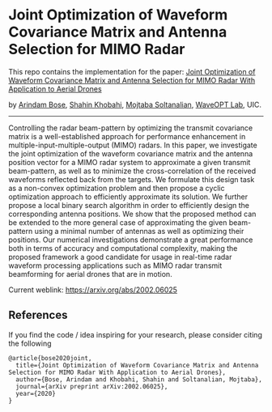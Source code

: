 # Joint Optimization of Waveform Covariance Matrix and Antenna Selection for MIMO Radar

This repo contains the implementation for the paper: [Joint Optimization of Waveform Covariance Matrix and Antenna Selection for MIMO Radar With Application to Aerial Drones](https://arxiv.org/abs/2002.06025)

by [Arindam Bose](https://arindambose.com/), [Shahin Khobahi](https://khobahi.net), [Mojtaba Soltanalian](https://msol.people.uic.edu/), [WaveOPT Lab](https://waveopt-lab.uic.edu/), UIC.

-------------------------------------------------------------------------------------
Controlling the radar beam-pattern by optimizing the transmit covariance matrix is a well-established approach for performance enhancement in multiple-input-multiple-output (MIMO) radars. In this paper, we investigate the joint optimization of the waveform covariance matrix and the antenna position vector for a MIMO radar system to approximate a given transmit beam-pattern, as well as to minimize the cross-correlation of the received waveforms reflected back from the targets. We formulate this design task as a non-convex optimization problem and then propose a cyclic optimization approach to efficiently approximate its solution. We further propose a local binary search algorithm in order to efficiently design the corresponding antenna positions. We show that the proposed method can be extended to the more general case of approximating the given beam-pattern using a minimal number of antennas as well as optimizing their positions. Our numerical investigations demonstrate a great performance both in terms of accuracy and computational complexity, making the proposed framework a good candidate for usage in real-time radar waveform processing applications such as MIMO radar transmit beamforming for aerial drones that are in motion.

Current weblink: https://arxiv.org/abs/2002.06025
    
## References

If you find the code / idea inspiring for your research, please consider citing the following

```
@article{bose2020joint,
  title={Joint Optimization of Waveform Covariance Matrix and Antenna Selection for MIMO Radar With Application to Aerial Drones},
  author={Bose, Arindam and Khobahi, Shahin and Soltanalian, Mojtaba},
  journal={arXiv preprint arXiv:2002.06025},
  year={2020}
}
```
